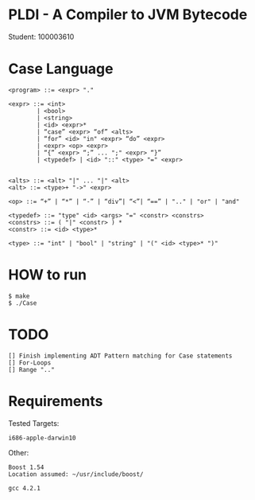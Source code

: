 # PLDI - A Compiler to JVM Bytecode

Student: 100003610

# Case Language

	<program> ::= <expr> "."

	<expr> ::= <int>
			| <bool> 
			| <string> 
			| <id> <expr>* 
			| “case” <expr> “of” <alts> 
			| “for” <id> "in" <expr> “do” <expr> 
			| <expr> <op> <expr> 
			| “{” <expr> “;” ... ";" <expr> “}” 
			| <typedef> | <id> "::" <type> "=" <expr>


	<alts> ::= <alt> "|" ... "|" <alt> 
	<alt> ::= <type>+ "->" <expr>

	<op> ::= “+” | “*” | “-” | “div”| “<”| “==” | ".." | "or" | "and"

	<typedef> ::= "type" <id> <args> "=" <constr> <constrs> 
	<constrs> ::= ( "|" <constr> ) * 
	<constr> ::= <id> <type>*

	<type> ::= "int" | "bool" | "string" | "(" <id> <type>* ")"

# HOW to run

	$ make
	$ ./Case

# TODO

	[] Finish implementing ADT Pattern matching for Case statements
	[] For-Loops
	[] Range ".."
	
# Requirements 

Tested Targets: 

	i686-apple-darwin10

Other:

	Boost 1.54
	Location assumed: ~/usr/include/boost/

	gcc 4.2.1

